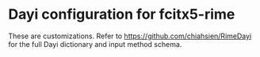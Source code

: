 # Dayi configuration for fcitx5-rime

These are customizations. Refer to https://github.com/chiahsien/RimeDayi for the full Dayi dictionary and input method schema.

